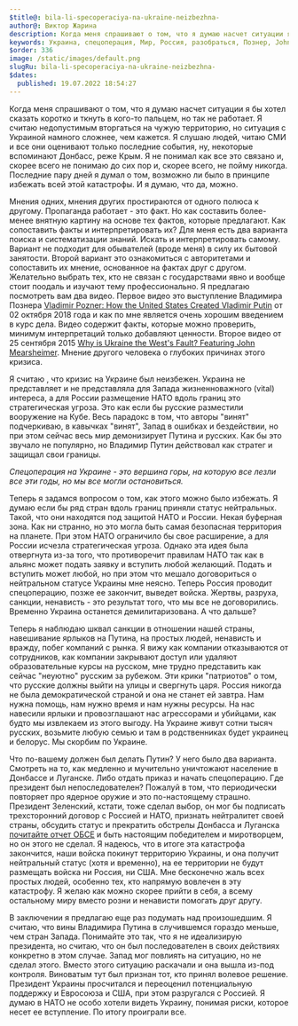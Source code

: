 ```yaml
---
$title@: bila-li-specoperaciya-na-ukraine-neizbezhna-
author@: Виктор Жарина
description: Когда меня спрашивают о том, что я думаю насчет ситуации я бы хотел сказать коротко и ткнуть в кого-то пальцем, но так не работает. Я считаю недопустимым вторгаться на чужую территорию. Но ситуация с Украиной намного сложнее, чем кажется. Последние пару дней я думал о том, возможно ли было в принципе избежать всей этой катастрофы.
keywords: Украина, спецоперация, Мир, Россия, разобраться, Познер, John Mearsheimer, видео, мысли, плохо и хорошее.
$order: 336
image: /static/images/default.png
slugRu: bila-li-specoperaciya-na-ukraine-neizbezhna-
$dates:
  published: 19.07.2022 18:54:27
---
```



Когда меня спрашивают о том, что я думаю насчет ситуации я бы хотел сказать коротко и ткнуть в кого-то пальцем, но так не работает. Я считаю недопустимым вторгаться на чужую территорию, но ситуация с Украиной намного сложнее, чем кажется. Я слушаю людей, читаю СМИ и все они оценивают только последние события, ну, некоторые вспоминают Донбасс, реже Крым. Я не понимал как все это связано и, скорее всего не понимаю до сих пор и, скорее всего, не пойму никогда. Последние пару дней я думал о том, возможно ли было в принципе избежать всей этой катастрофы. И я думаю, что да, можно. 

Мнения одних, мнения других простираются от одного полюса к другому. Пропаганда работает - это факт. Но как составить более-менее внятную картину на основе тех фактов, которые предлагают. Как сопоставить факты и интерпретировать их? Для меня есть два варианта поиска и систематизации знаний. Искать и интерпретировать самому. Вариант не подходит для обывателей (вроде меня) в силу их бытовой занятости. Второй вариант это ознакомиться с авторитетами и сопоставить их мнение, основанное на фактах друг с другом. Желательно выбрать тех, кто не связан с государствами явно и вообще стоит поодаль и изучают тему профессионально. Я предлагаю посмотреть вам два видео. Первое видео это выступление Владимира Познера [Vladimir Pozner: How the United States Created Vladimir Putin](https://www.youtube.com/watch?v=8X7Ng75e5gQ) от 02 октября 2018 года и как по мне является очень хорошим введением в курс дела. Видео содержит факты, которые можно проверить, минимум интерпретаций только добавляют ценности. Второе видео от 25 сентября 2015 [Why is Ukraine the West's Fault? Featuring John Mearsheimer](https://www.youtube.com/watch?v=JrMiSQAGOS4). Мнение другого человека о глубоких причинах этого кризиса. 

Я считаю , что кризис на Украине был неизбежен. Украина не представляет и не представляла для Запада жизненноважного (vital) интереса, а для России размещение НАТО вдоль границ это стратегическая угроза. Это как если бы русские разместили вооружение на Кубе. Весь парадокс в том, что авторы "винят" подчеркиваю, в кавычках "винят", Запад в ошибках и бездействии, но при этом сейчас весь мир демонизирует Путина и русских. Как бы это звучало не популярно, но Владимир Путин действовал как стратег и защищал свои границы. 

<i>Спецоперация на Украине - это вершина горы, на которую все лезли все эти годы, но мы все могли остановиться.</i>

Теперь я задамся вопросом о том, как этого можно было избежать. Я думаю если бы ряд стран вдоль границ приняли статус нейтральных. Такой, что они находятся под защитой НАТО и России. Некая буферная зона. Как ни странно, но это могла быть самая безопасная территория на планете. При этом НАТО ограничило бы свое расширение, а для России исчезла стратегическая угроза. Однако эта идея была отвергнута из-за того, что противоречит правилам НАТО так как в альянс может подать заявку и вступить любой желающий. Подать и вступить может любой, но при этом что мешало договориться о нейтральном статусе Украины мне неясно. Теперь Россия проводит спецоперацию, позже ее закончит, выведет войска. Жертвы, разруха, санкции, ненависть - это результат того, что мы все не договорились. Временно Украина останется демилитаризована. А что дальше? 

Теперь я наблюдаю шквал санкции в отношении нашей страны, навешивание ярлыков на Путина, на простых людей, ненависть и вражду, побег компаний с рынка. Я вижу как компании отказываются от сотрудников, как компании закрывают доступ или удаляют образовательные курсы на русском, мне трудно представить как сейчас "неуютно" русским за рубежом. Эти крики "патриотов" о том, что русские должны выйти на улицы и свергнуть царя. Россия никогда не была демократической страной и она не станет ей завтра. Нам нужна помощь, нам нужно время и нам нужны ресурсы. На нас навесили ярлыки и провозглашают нас агрессорами и убийцами, как будто мы извлекаем из этого выгоду. На Украине живут сотни тысяч русских, возьмите любую семью и там в родственниках будет украинец и белорус. Мы скорбим по Украине. 

Что по-вашему должен был делать Путин? У него было два варианта. Смотреть на то, как медленно и мучительно уничтожают население в Донбассе и Луганске. Либо отдать приказ и начать спецоперацию. Где президент был непоследователен? Пожалуй в том, что периодически повторяет про ядерное оружие и это по-настоящему страшно. Президент Зеленский, кстати, тоже сделал выбор, он мог бы подписать трехсторонний договор с Россией и НАТО, признать нейтралитет своей страны, обсудить статус и прекратить обстрелы Донбасса и Луганска [почитайте отчет ОБСЕ](https://www.osce.org/files/f/documents/d/9/469737.pdf) и быть настоящим победителем и миротворцем, но он этого не сделал. Я надеюсь, что в итоге эта катастрофа закончится, наши войска покинут территорию Украины, и она получит нейтральный статус (хотя и временно), на ее территории не будут размещать войска ни Россия, ни США. Мне бесконечно жаль всех простых людей, особенно тех, кто напрямую вовлечен в эту катастрофу. Я желаю как можно скорее прийти в себя, а всему остальному миру вместо розни и ненависти помогать друг другу. 

В заключении я предлагаю еще раз подумать над произошедшим. Я считаю, что вины Владимира Путина в случившемся гораздо меньше, чем стран Запада. Понимайте это так, что я не идеализирую президента, но считаю, что он был последователен в своих действиях конкретно в этом случае. Запад мог повлиять на ситуацию, но не сделал этого. Вместо этого ситуацию раскачали и она вышла из-под контроля. Виноватым тут был признан тот, кто принял волевое решение. Президент Украины просчитался и переоценил потенциальную поддержку и Евросоюза и США, при этом разругался с Россией. Я думаю в НАТО не особо хотели видеть Украину, понимая риски, которое несет ее вступление. По итогу проиграли все.

